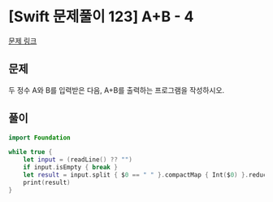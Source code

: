 # [Swift 문제풀이 123] A+B - 4

[문제 링크](https://www.acmicpc.net/problem/10951)

## 문제

두 정수 A와 B를 입력받은 다음, A+B를 출력하는 프로그램을 작성하시오.

## 풀이

```swift
import Foundation

while true {
    let input = (readLine() ?? "")
    if input.isEmpty { break }
    let result = input.split { $0 == " " }.compactMap { Int($0) }.reduce(0, +)
    print(result)
}
```
